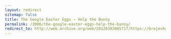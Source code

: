```yaml
---
layout: redirect
sitemap: false
title: The Google Easter Eggs – Help the Bunny
permalink: /2006/the-google-easter-eggs-help-the-bunny/
redirect_to: http://web.archive.org/web/20120303085717/https://brajeshwar.com/2006/the-google-easter-eggs-help-the-bunny/
---
```

